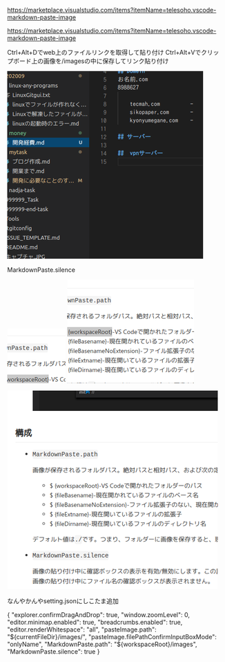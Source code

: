 

https://marketplace.visualstudio.com/items?itemName=telesoho.vscode-markdown-paste-image


https://marketplace.visualstudio.com/items?itemName=telesoho.vscode-markdown-paste-image

Ctrl+Alt+Dでweb上のファイルリンクを取得して貼り付け
Ctrl+Alt+Vでクリップボード上の画像を/imagesの中に保存してリンク貼り付け


![aa](../../images/2020-09-13-20-24-46.png)

MarkdownPaste.silence


![ac](../../images/2020-09-13-20-54-00.png)
![ac](../../images/2020-09-13-20-54-52.png)

![aaa](../../images/2020-09-13-20-58-19.png)

なんやかんやsetting.jsonにしこたま追加

{
    "explorer.confirmDragAndDrop": true,
    "window.zoomLevel": 0,
    "editor.minimap.enabled": true,
    "breadcrumbs.enabled": true,
    "editor.renderWhitespace": "all",
    "pasteImage.path": "${currentFileDir}/images/",
    "pasteImage.filePathConfirmInputBoxMode": "onlyName",
    "MarkdownPaste.path": "${workspaceRoot}/images",
    "MarkdownPaste.silence": true
}
